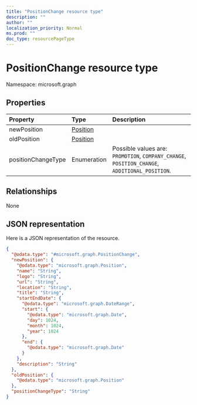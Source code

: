 ```yaml
---
title: "PositionChange resource type"
description: ""
author: ""
localization_priority: Normal
ms.prod: ""
doc_type: resourcePageType
---
```


# PositionChange resource type


Namespace: microsoft.graph



## Properties
|Property|Type|Description|
|:---|:---|:---|
|newPosition|[Position](../resources/position.md)||
|oldPosition|[Position](../resources/position.md)||
|positionChangeType|Enumeration| Possible values are: `PROMOTION`, `COMPANY_CHANGE`, `POSITION_CHANGE`, `ADDITIONAL_POSITION`.|

## Relationships
None

## JSON representation
Here is a JSON representation of the resource.
<!-- {
  "blockType": "resource",
  "@odata.type": "microsoft.graph.PositionChange"
}
-->
``` json
{
  "@odata.type": "#microsoft.graph.PositionChange",
  "newPosition": {
    "@odata.type": "microsoft.graph.Position",
    "name": "String",
    "logo": "String",
    "url": "String",
    "location": "String",
    "title": "String",
    "startEndDate": {
      "@odata.type": "microsoft.graph.DateRange",
      "start": {
        "@odata.type": "microsoft.graph.Date",
        "day": 1024,
        "month": 1024,
        "year": 1024
      },
      "end": {
        "@odata.type": "microsoft.graph.Date"
      }
    },
    "description": "String"
  },
  "oldPosition": {
    "@odata.type": "microsoft.graph.Position"
  },
  "positionChangeType": "String"
}
```

